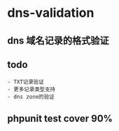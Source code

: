 # dns-validation

## dns 域名记录的格式验证

## todo 
    - TXT记录验证
	- 更多记录类型支持
	- dns zone的验证
	
	
## phpunit test cover 90%	

